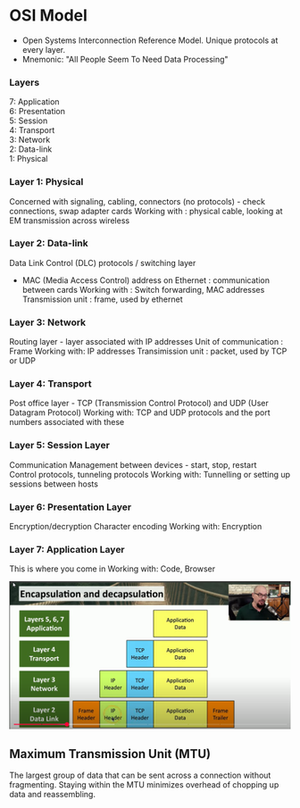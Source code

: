 # OSI Model
-  Open Systems Interconnection Reference Model. Unique protocols at every layer.
-  Mnemonic: "All People Seem To Need Data Processing"

### Layers
7: Application  
6: Presentation  
5: Session  
4: Transport  
3: Network  
2: Data-link  
1: Physical  

### Layer 1: Physical
Concerned with signaling, cabling, connectors (no protocols) - check connections, swap adapter cards
Working with : physical cable, looking at EM transmission across wireless

### Layer 2: Data-link
Data Link Control (DLC) protocols / switching layer
- MAC (Media Access Control) address on Ethernet : communication between cards
Working with : Switch forwarding, MAC addresses
Transmission unit : frame, used by ethernet

### Layer 3: Network
Routing layer - layer associated with IP addresses
Unit of communication : Frame 
Working with: IP addresses
Transimission unit : packet, used by TCP or UDP

### Layer 4: Transport
Post office layer - TCP (Transmission Control Protocol) and UDP (User Datagram Protocol)
Working with: TCP and UDP protocols and the port numbers associated with these

### Layer 5: Session Layer
Communication Management between devices - start, stop, restart  
Control protocols, tunneling protocols
Working with: Tunnelling or setting up sessions between hosts

### Layer 6: Presentation Layer
Encryption/decryption
Character encoding
Working with: Encryption

### Layer 7: Application Layer
This is where you come in 
Working with: Code, Browser

![wrappers at layers](assets/data_communication_osi_layers.png)

## Maximum Transmission Unit (MTU)
The largest group of data that can be sent across a connection without fragmenting.
Staying within the MTU minimizes overhead of chopping up data and reassembling.






  
